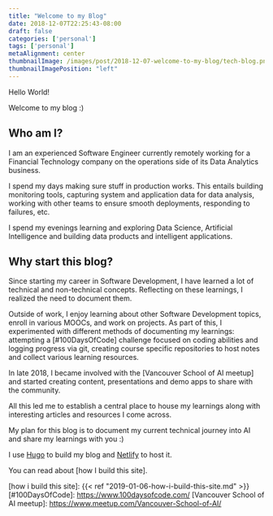 ```yaml
---
title: "Welcome to my Blog"
date: 2018-12-07T22:25:43-08:00
draft: false
categories: ['personal']
tags: ['personal']
metaAlignment: center
thumbnailImage: /images/post/2018-12-07-welcome-to-my-blog/tech-blog.png
thumbnailImagePosition: "left"
---
```


Hello World!

Welcome to my blog :)
<!--more-->

## Who am I?

I am an experienced Software Engineer currently remotely working for a Financial Technology company on the operations side of its Data Analytics business.

I spend my days making sure stuff in production works. This entails building monitoring tools, capturing system and application data for data analysis, working with other teams to ensure smooth deployments, responding to failures, etc.

I spend my evenings learning and exploring Data Science, Artificial Intelligence and building data products and intelligent applications.


## Why start this blog?

Since starting my career in Software Development, I have learned a lot of technical and non-technical concepts. Reflecting on these learnings, I realized the need to document them.

Outside of work, I enjoy learning about other Software Development topics, enroll in various MOOCs, and work on projects. As part of this, I experimented with different methods of documenting my learnings: attempting a [#100DaysOfCode] challenge focused on coding abilities and logging progress via git, creating course specific repositories to host notes and collect various learning resources.

In late 2018, I became involved with the [Vancouver School of AI meetup] and started creating content, presentations and demo apps to share with the community.

All this led me to establish a central place to house my learnings along with interesting articles and resources I come across.

My plan for this blog is to document my current technical journey into AI and share my learnings with you :)

I use [Hugo] to build my blog and [Netlify] to host it.

You can read about [how I build this site].

[//]: # (Reference Links)

[Pelican]: https://blog.getpelican.com/
[Github Pages]: https://pages.github.com/
[Hugo]: https://gohugo.io/
[Netlify]: https://www.netlify.com/
[how i build this site]: {{< ref "2019-01-06-how-i-build-this-site.md" >}}
[#100DaysOfCode]: https://www.100daysofcode.com/
[Vancouver School of AI meetup]: https://www.meetup.com/Vancouver-School-of-AI/
